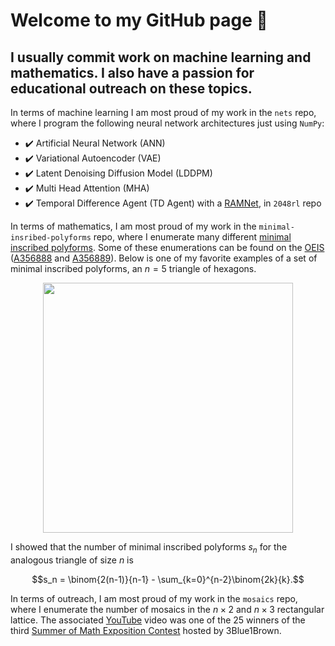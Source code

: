 # Welcome to my GitHub page 👾

## I usually commit work on machine learning and mathematics. I also have a passion for educational outreach on these topics.

In terms of machine learning I am most proud of my work in the `nets` repo, where I program the following neural network architectures just using `NumPy`:
- ✔️ Artificial Neural Network (ANN)
- ✔️ Variational Autoencoder (VAE)
- ✔️ Latent Denoising Diffusion Model (LDDPM)
- ✔️ Multi Head Attention (MHA)
- ✔️ Temporal Difference Agent (TD Agent) with a [RAMNet](https://en.wikipedia.org/wiki/RAMnets), in `2048rl` repo


In terms of mathematics, I am most proud of my work in the `minimal-insribed-polyforms` repo, where I enumerate many different [minimal inscribed polyforms](https://digitalcommons.lib.uconn.edu/cgi/viewcontent.cgi?article=1938&context=srhonors_theses). Some of these enumerations can be found on the [OEIS](https://oeis.org/) ([A356888](https://oeis.org/search?q=A356888&language=english&go=Search) and [A356889](https://oeis.org/search?q=A356889&language=english&go=Search)). Below is one of my favorite examples of a set of minimal inscribed polyforms, an $n=5$ triangle of hexagons.

<p align="center">
  <img src="./images/hex.gif" width="400" />
</p>

I showed that the number of minimal inscribed polyforms $s_n$ for the analogous triangle of size $n$ is

$$s_n = \binom{2(n-1)}{n-1} - \sum_{k=0}^{n-2}\binom{2k}{k}.$$


In terms of outreach, I am most proud of my work in the `mosaics` repo, where I enumerate the number of mosaics in the $n \times 2$ and $n \times 3$ rectangular lattice. The associated [YouTube](https://www.youtube.com/watch?v=D3dp5RBmPcs&t=154s) video was one of the 25 winners of the third [Summer of Math Exposition Contest](https://some.3b1b.co/previous) hosted by 3Blue1Brown.
